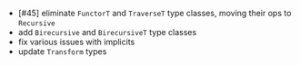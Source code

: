 - [#45] eliminate `FunctorT` and `TraverseT` type classes, moving their ops to `Recursive`
- add `Birecursive` and `BirecursiveT` type classes
- fix various issues with implicits
- update `Transform` types
